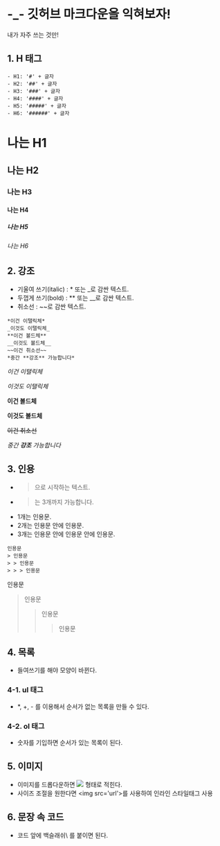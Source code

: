 # -_- 깃허브 마크다운을 익혀보자!

내가 자주 쓰는 것만!


## 1. H 태그
~~~
- H1: '#' + 글자
- H2: '##' + 글자
- H3: '###' + 글자
- H4: '####' + 글자
- H5: '#####' + 글자
- H6: '######' + 글자
~~~
# 나는 H1
## 나는 H2
### 나는 H3
#### 나는 H4
##### 나는 H5
###### 나는 H6

## 2. 강조
- 기울여 쓰기(italic) : * 또는 _로 감싼 텍스트.
- 두껍게 쓰기(bold) : ** 또는 __로 감싼 텍스트.
- 취소선 : ~~로 감싼 텍스트.
~~~
*이건 이탤릭체*
_이것도 이탤릭체_
**이건 볼드체**
__이것도 볼드체__
~~이건 취소선~~
*중간 **강조** 가능합니다*
~~~
*이건 이탤릭체*

_이것도 이탤릭체_

**이건 볼드체**

__이것도 볼드체__

~~이건 취소선~~

*중간 **강조** 가능합니다*

## 3. 인용
- >으로 시작하는 텍스트.
- >는 3개까지 가능합니다.
- 1개는 인용문.
- 2개는 인용문 안에 인용문.
- 3개는 인용문 안에 인용문 안에 인용문.

~~~
인용문
> 인용문
> > 인용문
> > > 인용문
~~~

인용문
> 인용문
> > 인용문
> > > 인용문

## 4. 목록
- 들여쓰기를 해야 모양이 바뀐다.
### 4-1. ul 태그
- *, +, - 를 이용해서 순서가 없는 목록을 만들 수 있다.

### 4-2. ol 태그
- 숫자를 기입하면 순서가 있는 목록이 된다.

## 5. 이미지
- 이미지를 드롭다운하면 ![](url) 형태로 적힌다.
- 사이즈 조절을 원한다면 \<img src='url'>를 사용하여 인라인 스타일태그 사용

## 6. 문장 속 코드
- 코드 앞에 백슬래쉬\ 를 붙이면 된다.
